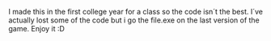I made this in the first college year for a class so the code isn´t the best. 
I´ve actually lost some of the code but i go the file.exe on the last version of the game.
Enjoy it :D

